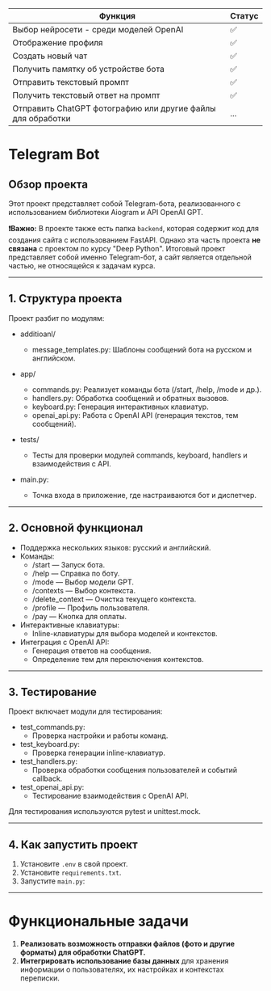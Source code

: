 | **Функция**                                    | **Статус** |
|------------------------------------------------|------------|
| Выбор нейросети - среди моделей OpenAI         | ✅         |
| Отображение профиля                            | ✅         |
| Создать новый чат                              | ✅         |
| Получить памятку об устройстве бота            | ✅         |
| Отправить текстовый промпт                     | ✅         |
| Получить текстовый ответ на промпт             | ✅         |
| Отправить ChatGPT фотографию или другие файлы для обработки |  ...       |



#                     Telegram Bot                         #

## Обзор проекта
Этот проект представляет собой Telegram-бота, реализованного с 
использованием библиотеки Aiogram и API OpenAI GPT.

**❗Важно:** В проекте также есть папка `backend`, которая содержит код для создания сайта с использованием FastAPI. Однако эта часть проекта **не связана** с проектом по курсу "Deep Python". Итоговый проект представляет собой именно Telegram-бот, а сайт является отдельной частью, не относящейся к задачам курса.


------------------------------------------------------------
## 1. Структура проекта
Проект разбит по модулям:

- additioanl/
  - message_templates.py: Шаблоны сообщений бота на русском и английском.

- app/
  - commands.py: Реализует команды бота (/start, /help, /mode и др.).
  - handlers.py: Обработка сообщений и обратных вызовов.
  - keyboard.py: Генерация интерактивных клавиатур.
  - openai_api.py: Работа с OpenAI API (генерация текстов, тем сообщений).

- tests/
  - Тесты для проверки модулей commands, keyboard, handlers и взаимодействия с API.

- main.py:
  - Точка входа в приложение, где настраиваются бот и диспетчер.

------------------------------------------------------------
## 2. Основной функционал
- Поддержка нескольких языков: русский и английский.
- Команды:
  - /start — Запуск бота.
  - /help — Справка по боту.
  - /mode — Выбор модели GPT.
  - /contexts — Выбор контекста.
  - /delete_context — Очистка текущего контекста.
  - /profile — Профиль пользователя.
  - /pay — Кнопка для оплаты.
- Интерактивные клавиатуры:
  - Inline-клавиатуры для выбора моделей и контекстов.
- Интеграция с OpenAI API:
  - Генерация ответов на сообщения.
  - Определение тем для переключения контекстов.

------------------------------------------------------------
## 3. Тестирование
Проект включает модули для тестирования:
- test_commands.py:
  - Проверка настройки и работы команд.
- test_keyboard.py:
  - Проверка генерации inline-клавиатур.
- test_handlers.py:
  - Проверка обработки сообщения пользователей и событий callback.
- test_openai_api.py:
  - Тестирование взаимодействия с OpenAI API.

Для тестирования используются pytest и unittest.mock.

------------------------------------------------------------
## 4. Как запустить проект

1. Установите `.env` в свой проект.
2. Установите `requirements.txt`.
3. Запустите `main.py`:


------------------------------------------------------------
#         Функциональные задачи          #

1. **Реализовать возможность отправки файлов (фото и другие форматы) для обработки ChatGPT.**
2. **Интегрировать использование базы данных** для хранения информации о пользователях, их настройках и контекстах переписки.
